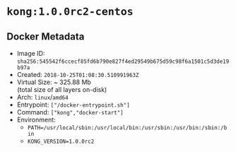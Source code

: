 # `kong:1.0.0rc2-centos`

## Docker Metadata

- Image ID: `sha256:545542f6ccecf85fd6b790e827f4ed29549b675d59c98f6a1501c5d3de19b97a`
- Created: `2018-10-25T01:08:30.510991963Z`
- Virtual Size: ~ 325.88 Mb  
  (total size of all layers on-disk)
- Arch: `linux`/`amd64`
- Entrypoint: `["/docker-entrypoint.sh"]`
- Command: `["kong","docker-start"]`
- Environment:
  - `PATH=/usr/local/sbin:/usr/local/bin:/usr/sbin:/usr/bin:/sbin:/bin`
  - `KONG_VERSION=1.0.0rc2`
